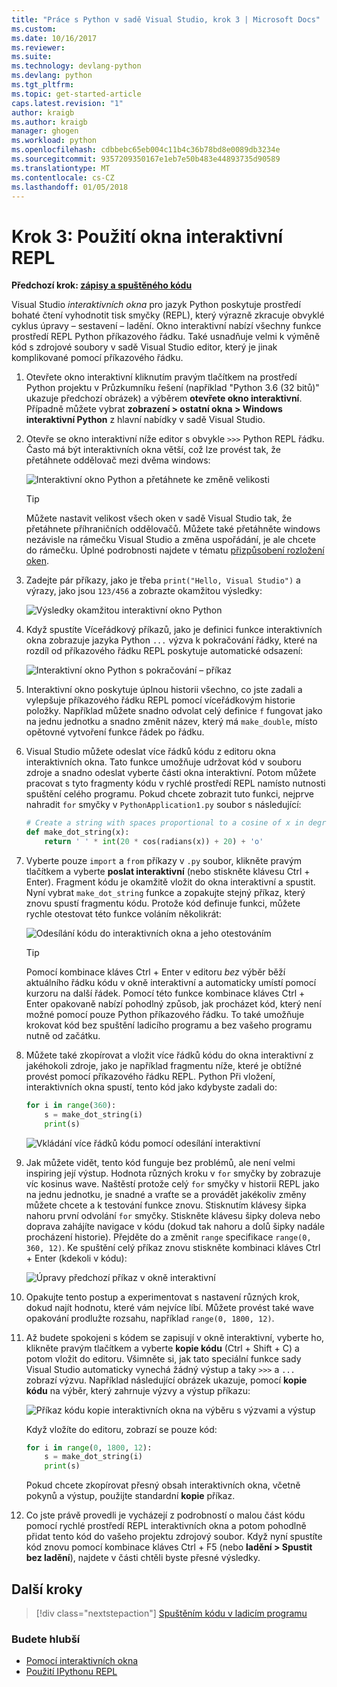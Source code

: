 ```yaml
---
title: "Práce s Python v sadě Visual Studio, krok 3 | Microsoft Docs"
ms.custom: 
ms.date: 10/16/2017
ms.reviewer: 
ms.suite: 
ms.technology: devlang-python
ms.devlang: python
ms.tgt_pltfrm: 
ms.topic: get-started-article
caps.latest.revision: "1"
author: kraigb
ms.author: kraigb
manager: ghogen
ms.workload: python
ms.openlocfilehash: cdbbebc65eb004c11b4c36b78bd8e0089db3234e
ms.sourcegitcommit: 9357209350167e1eb7e50b483e44893735d90589
ms.translationtype: MT
ms.contentlocale: cs-CZ
ms.lasthandoff: 01/05/2018
---
```

# <a name="step-3-using-the-interactive-repl-window"></a>Krok 3: Použití okna interaktivní REPL

**Předchozí krok: [zápisy a spuštěného kódu](vs-tutorial-01-02.md)**

Visual Studio *interaktivních okna* pro jazyk Python poskytuje prostředí bohaté čtení vyhodnotit tisk smyčky (REPL), který výrazně zkracuje obvyklé cyklus úpravy – sestavení – ladění. Okno interaktivní nabízí všechny funkce prostředí REPL Python příkazového řádku. Také usnadňuje velmi k výměně kód s zdrojové soubory v sadě Visual Studio editor, který je jinak komplikované pomocí příkazového řádku.

1. Otevřete okno interaktivní kliknutím pravým tlačítkem na prostředí Python projektu v Průzkumníku řešení (například "Python 3.6 (32 bitů)" ukazuje předchozí obrázek) a výběrem **otevřete okno interaktivní**. Případně můžete vybrat **zobrazení > ostatní okna > Windows interaktivní Python** z hlavní nabídky v sadě Visual Studio.

1. Otevře se okno interaktivní níže editor s obvykle `>>>` Python REPL řádku. Často má být interaktivních okna větší, což lze provést tak, že přetáhnete oddělovač mezi dvěma windows:

    ![Interaktivní okno Python a přetáhnete ke změně velikosti](media/vs-getting-started-python-11-interactive1b.png)

    > [!Tip]
    > Můžete nastavit velikost všech oken v sadě Visual Studio tak, že přetáhnete příhraničních oddělovačů. Můžete také přetáhněte windows nezávisle na rámečku Visual Studio a změna uspořádání, je ale chcete do rámečku. Úplné podrobnosti najdete v tématu [přizpůsobení rozložení oken](../ide/customizing-window-layouts-in-visual-studio.md).

1. Zadejte pár příkazy, jako je třeba `print("Hello, Visual Studio")` a výrazy, jako jsou `123/456` a zobrazte okamžitou výsledky:

    ![Výsledky okamžitou interaktivní okno Python](media/vs-getting-started-python-12-interactive2.png)

1. Když spustíte Víceřádkový příkazů, jako je definici funkce interaktivních okna zobrazuje jazyka Python `...` výzva k pokračování řádky, které na rozdíl od příkazového řádku REPL poskytuje automatické odsazení:

    ![Interaktivní okno Python s pokračování – příkaz](media/vs-getting-started-python-13-interactive3.png)

1. Interaktivní okno poskytuje úplnou historii všechno, co jste zadali a vylepšuje příkazového řádku REPL pomocí víceřádkovým historie položky. Například můžete snadno odvolat celý definice `f` fungovat jako na jednu jednotku a snadno změnit název, který má `make_double`, místo opětovné vytvoření funkce řádek po řádku.

1. Visual Studio můžete odeslat více řádků kódu z editoru okna interaktivních okna. Tato funkce umožňuje udržovat kód v souboru zdroje a snadno odeslat vyberte části okna interaktivní. Potom můžete pracovat s tyto fragmenty kódu v rychlé prostředí REPL namísto nutnosti spuštění celého programu. Pokud chcete zobrazit tuto funkci, nejprve nahradit `for` smyčky v `PythonApplication1.py` soubor s následující:

    ```python
    # Create a string with spaces proportional to a cosine of x in degrees
    def make_dot_string(x):
        return ' ' * int(20 * cos(radians(x)) + 20) + 'o'
    ```

1. Vyberte pouze `import` a `from` příkazy v `.py` soubor, klikněte pravým tlačítkem a vyberte **poslat interaktivní** (nebo stiskněte klávesu Ctrl + Enter). Fragment kódu je okamžitě vložit do okna interaktivní a spustit. Nyní vybrat `make_dot_string` funkce a zopakujte stejný příkaz, který znovu spustí fragmentu kódu. Protože kód definuje funkci, můžete rychle otestovat této funkce voláním několikrát:

    ![Odesílání kódu do interaktivních okna a jeho otestováním](media/vs-getting-started-python-14-interactive4.png)

    > [!Tip]
    > Pomocí kombinace kláves Ctrl + Enter v editoru *bez* výběr běží aktuálního řádku kódu v okně interaktivní a automaticky umístí pomocí kurzoru na další řádek. Pomocí této funkce kombinace kláves Ctrl + Enter opakovaně nabízí pohodlný způsob, jak procházet kód, který není možné pomocí pouze Python příkazového řádku. To také umožňuje krokovat kód bez spuštění ladicího programu a bez vašeho programu nutně od začátku.

1. Můžete také zkopírovat a vložit více řádků kódu do okna interaktivní z jakéhokoli zdroje, jako je například fragmentu níže, které je obtížné provést pomocí příkazového řádku REPL. Python Při vložení, interaktivních okna spustí, tento kód jako kdybyste zadali do:

    ```python
    for i in range(360):
        s = make_dot_string(i)
        print(s)
    ```

    ![Vkládání více řádků kódu pomocí odesílání interaktivní](media/vs-getting-started-python-15-interactive5.png)

1. Jak můžete vidět, tento kód funguje bez problémů, ale není velmi inspiring její výstup. Hodnota různých kroku v `for` smyčky by zobrazuje víc kosinus wave. Naštěstí protože celý `for` smyčky v historii REPL jako na jednu jednotku, je snadné a vraťte se a provádět jakékoliv změny můžete chcete a k testování funkce znovu. Stisknutím klávesy šipka nahoru první odvolání `for` smyčky. Stiskněte klávesu šipky doleva nebo doprava zahájíte navigace v kódu (dokud tak nahoru a dolů šipky nadále procházení historie). Přejděte do a změnit `range` specifikace `range(0, 360, 12)`. Ke spuštění celý příkaz znovu stiskněte kombinaci kláves Ctrl + Enter (kdekoli v kódu):

    ![Úpravy předchozí příkaz v okně interaktivní](media/vs-getting-started-python-16-interactive6.png)

1. Opakujte tento postup a experimentovat s nastavení různých krok, dokud najít hodnotu, které vám nejvíce líbí. Můžete provést také wave opakování prodlužte rozsahu, například `range(0, 1800, 12)`.
 
1. Až budete spokojeni s kódem se zapisují v okně interaktivní, vyberte ho, klikněte pravým tlačítkem a vyberte **kopie kódu** (Ctrl + Shift + C) a potom vložit do editoru. Všimněte si, jak tato speciální funkce sady Visual Studio automaticky vynechá žádný výstup a taky `>>>` a `...` zobrazí výzvu. Například následující obrázek ukazuje, pomocí **kopie kódu** na výběr, který zahrnuje výzvy a výstup příkazu:

    ![Příkaz kódu kopie interaktivních okna na výběru s výzvami a výstup](media/vs-getting-started-python-17-interactive7.png)

    Když vložíte do editoru, zobrazí se pouze kód:

    ```python
    for i in range(0, 1800, 12):
        s = make_dot_string(i)
        print(s)
    ```

    Pokud chcete zkopírovat přesný obsah interaktivních okna, včetně pokynů a výstup, použijte standardní **kopie** příkaz.

1. Co jste právě provedli je vycházejí z podrobností o malou část kódu pomocí rychlé prostředí REPL interaktivních okna a potom pohodlně přidat tento kód do vašeho projektu zdrojový soubor. Když nyní spustíte kód znovu pomocí kombinace kláves Ctrl + F5 (nebo **ladění > Spustit bez ladění**), najdete v části chtěli byste přesné výsledky.

## <a name="next-steps"></a>Další kroky

> [!div class="nextstepaction"]
> [Spuštěním kódu v ladicím programu](vs-tutorial-01-04.md)

### <a name="going-deeper"></a>Budete hlubší

- [Pomocí interaktivních okna](interactive-repl.md)
- [Použití IPythonu REPL](interactive-repl-ipython.md)

